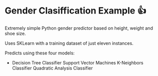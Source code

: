 # Gender Clasiffication Example 👍
Extremely simple Python gender predictor based on height, weight and shoe size.

Uses SKLearn with a training dataset of just eleven instances.

Predicts using these four models:
- Decision Tree Classifier
Support Vector Machines
K-Neighbors Classifier
Quadratic Analysis Classifier
